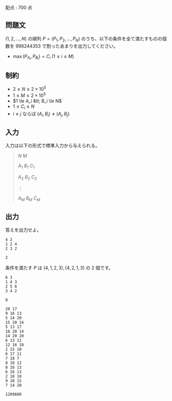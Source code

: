 配点 : $700$ 点

## 問題文

$(1,2,\dots,N)$ の順列 $P=(P_1,P_2,\dots,P_N)$ のうち、以下の条件を全て満たすものの個数を $998244353$ で割ったあまりを出力してください。

- $\max(P_{A_i},P_{B_i}) = C_i\ (1 \le i \le M)$

## 制約

- $2 \le N \le 2 \times 10^5$
- $1 \le M \le 2 \times 10^5$
- $1 \le A_i &lt; B_i \le N$
- $1 \le C_i \le N$
- $i \neq j$ ならば $(A_i,B_i) \neq (A_j,B_j)$

## 入力

入力は以下の形式で標準入力から与えられる。

> $N$ $M$
> 
> $A_1$ $B_1$ $C_1$
> 
> $A_2$ $B_2$ $C_2$
> 
> $\vdots$
> 
> $A_M$ $B_M$ $C_M$

## 出力

答えを出力せよ。

```input1
4 2
1 2 4
2 3 2
```

```output1
2
```

条件を満たす $P$ は $(4,1,2,3),(4,2,1,3)$ の $2$ 個です。

```input2
6 3
1 4 3
2 5 6
3 4 2
```

```output2
8
```

```input3
20 17
9 16 13
5 14 20
15 20 14
5 13 17
18 20 14
14 20 20
6 13 11
12 16 19
2 15 10
6 17 11
7 18 7
8 18 12
8 16 13
6 16 13
2 18 10
9 10 15
7 14 20
```

```output3
1209600
```